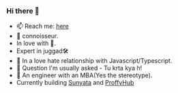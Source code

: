 
### Hi there 👋

- 📫 Reach me: [here](https://tonybenoy.com/)
- 🐍 connoisseur.
- In love with 🦀.
- Expert in juggad🛠️
- 🤔 In a love hate relationship with Javascript/Typescript.
- 🔭 Question I'm usually asked - Tu krta kya h!
- 🤦 An engineer with an MBA(Yes the stereotype).
- Currently building [Sunyata](https://github.com/Sunyata-OU) and [ProffyHub](https://github.com/ProffyHub)
